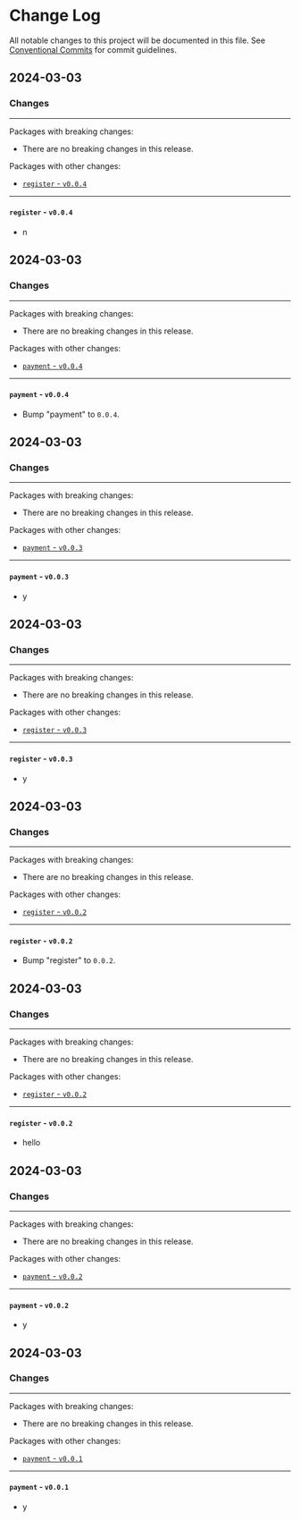 # Change Log

All notable changes to this project will be documented in this file.
See [Conventional Commits](https://conventionalcommits.org) for commit guidelines.

## 2024-03-03

### Changes

---

Packages with breaking changes:

 - There are no breaking changes in this release.

Packages with other changes:

 - [`register` - `v0.0.4`](#register---v004)

---

#### `register` - `v0.0.4`

 - n


## 2024-03-03

### Changes

---

Packages with breaking changes:

 - There are no breaking changes in this release.

Packages with other changes:

 - [`payment` - `v0.0.4`](#payment---v004)

---

#### `payment` - `v0.0.4`

 - Bump "payment" to `0.0.4`.


## 2024-03-03

### Changes

---

Packages with breaking changes:

 - There are no breaking changes in this release.

Packages with other changes:

 - [`payment` - `v0.0.3`](#payment---v003)

---

#### `payment` - `v0.0.3`

 - y


## 2024-03-03

### Changes

---

Packages with breaking changes:

 - There are no breaking changes in this release.

Packages with other changes:

 - [`register` - `v0.0.3`](#register---v003)

---

#### `register` - `v0.0.3`

 - y


## 2024-03-03

### Changes

---

Packages with breaking changes:

 - There are no breaking changes in this release.

Packages with other changes:

 - [`register` - `v0.0.2`](#register---v002)

---

#### `register` - `v0.0.2`

 - Bump "register" to `0.0.2`.


## 2024-03-03

### Changes

---

Packages with breaking changes:

 - There are no breaking changes in this release.

Packages with other changes:

 - [`register` - `v0.0.2`](#register---v002)

---

#### `register` - `v0.0.2`

 - hello


## 2024-03-03

### Changes

---

Packages with breaking changes:

 - There are no breaking changes in this release.

Packages with other changes:

 - [`payment` - `v0.0.2`](#payment---v002)

---

#### `payment` - `v0.0.2`

 - y


## 2024-03-03

### Changes

---

Packages with breaking changes:

 - There are no breaking changes in this release.

Packages with other changes:

 - [`payment` - `v0.0.1`](#payment---v001)

---

#### `payment` - `v0.0.1`

 - y

